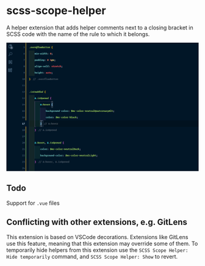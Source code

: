 # scss-scope-helper

A helper extension that adds helper comments next to a closing bracket in SCSS code with the name of the rule to which it belongs.

![Screenshot](/art/screenshot.png)

## Todo
Support for `.vue` files

## Conflicting with other extensions, e.g. GitLens

This extension is based on VSCode decorations. Extensions like GitLens use this feature, meaning that this extension may override some of them.
To temporarily hide helpers from this extension use the 
`SCSS Scope Helper: Hide temporarily` command, 
and `SCSS Scope Helper: Show` to revert.